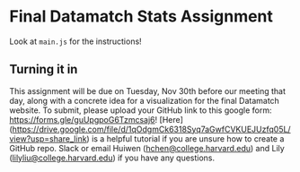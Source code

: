 # Final Datamatch Stats Assignment

Look at `main.js` for the instructions!

## Turning it in

This assignment will be due on Tuesday, Nov 30th before our meeting that day, along with a concrete idea for a visualization for the final Datamatch website. To submit, please upload your GitHub link to this google form: https://forms.gle/guUpgpoG6Tzmcsaj6! [Here] (https://drive.google.com/file/d/1qOdgmCk6318Syq7aGwfCVKUEJUzfq05L/view?usp=share_link) is a helpful tutorial if you are unsure how to create a GitHub repo.
Slack or email Huiwen (hchen@college.harvard.edu) and Lily (lilyliu@college.harvard.edu) if you have any questions. 
